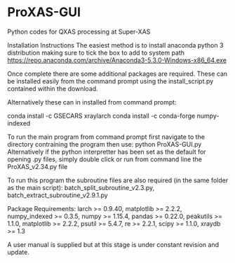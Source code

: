 # ProXAS-GUI
Python codes for QXAS processing at Super-XAS

Installation Instructions
The easiest method is to install anaconda python 3 distribution making sure to tick the box to add to system path 
https://repo.anaconda.com/archive/Anaconda3-5.3.0-Windows-x86_64.exe

Once complete there are some additional packages are required. These can be installed easily from the command prompt using the install_script.py contained within the download.

Alternatively these can in installed from command prompt:

conda install -c GSECARS xraylarch
conda install -c conda-forge numpy-indexed

To run the main program from command prompt first navigate to the directory contraining the program then use: python ProXAS-GUI.py
Alternatively if the python interpretter has been set as the default for opening .py files, simply double click or run from command line the ProXAS_v2.34.py file

To run this program the subroutine files are also required (in the same folder as the main script): batch_split_subroutine_v2.3.py, batch_extract_subroutine_v2.9.1.py

Package Requirements:
larch >= 0.9.40, matplotlib >= 2.2.2, numpy_indexed >= 0.3.5, numpy >= 1.15.4, pandas >= 0.22.0, peakutils >= 1.1.0, matplotlib >= 2.2.2, psutil >= 5.4.7, re >= 2.2.1, scipy >= 1.1.0, xraydb >= 1.3

A user manual is supplied but at this stage is under constant revision and update.
